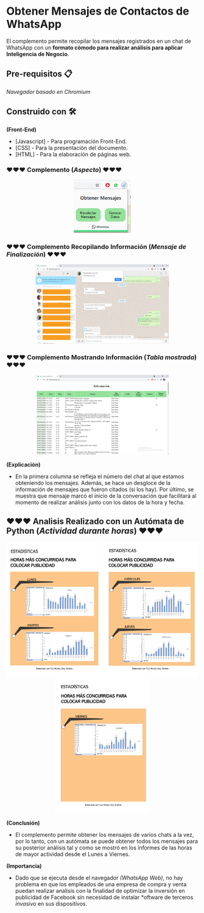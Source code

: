 # Obtener Mensajes de Contactos de WhatsApp
El complemento permite recopilar los mensajes registrados en un chat de WhatsApp con un **formato cómodo para realizar análisis para aplicar Inteligencia de Negocio**.

## Pre-requisitos 📋
_Navegador basado en Chromium_

## Construido con 🛠️
**(Front-End)**
* [Javascript] - Para programación Front-End.
* [CSS] - Para la presentación del documento.
* [HTML] - Para la elaboración de páginas web.

### ❤️❤️❤️ Complemento (_Aspecto_) ❤️❤️❤️
<p align="center">
  <img width= "150px" src="Imagenes Explicacion/imgComplemento.png">
</p>

### ❤️❤️❤️ Complemento Recopilando Información (_Mensaje de Finalización_) ❤️❤️❤️
<p align="center">
  <img width= "350px" src="Imagenes Explicacion/imgFinalizadoRecopilacion.png">
</p>

### ❤️❤️❤️ Complemento Mostrando Información (_Tabla mostrada_) ❤️❤️❤️
<p align="center">
  <img width= "350px" src="Imagenes Explicacion/imgMostrarRecopilacion.png">
</p>

**(Explicación)**
* En la primera columna se refleja el número del chat al que estamos obteniendo los mensajes. Además, se hace un desgloce de la información de mensajes que fueron citados (si los hay). Por último, se muestra que mensaje marcó el inicio de la conversación que facilitará al momento de realizar análisis junto con los datos de la hora y fecha.

## ❤️❤️❤️ Analisis Realizado con un Autómata de Python (_Actividad durante horas_) ❤️❤️❤️
<p align="center">
  <img width= "250px" src="Informe Generado/Informe 1.jpg">
  <img width= "250px" src="Informe Generado/Informe 2.jpg">
  <img width= "250px" src="Informe Generado/Informe 3.jpg">
</p>

**(Conclusión)**
* El complemento permite obtener los mensajes de varios chats a la vez, por lo tanto, con un autómata se puede obtener todos los mensajes para su posterior análisis tal y como se mostró en los informes de las horas de mayor actividad desde el Lunes a Viernes.

**(Importancia)**
* Dado que se ejecuta desde el navegador *(WhatsApp Web)*, no hay problema en que los empleados de una empresa de compra y venta puedan realizar analisis con la finalidad de optimizar la inversión en publicidad de Facebook sin necesidad de instalar *oftware de terceros *invasivo* en sus dispositivos.
